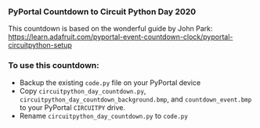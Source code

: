 ### PyPortal Countdown to Circuit Python Day 2020
This countdown is based on the wonderful guide by John Park: https://learn.adafruit.com/pyportal-event-countdown-clock/pyportal-circuitpython-setup

### To use this countdown:
* Backup the existing `code.py` file on your PyPortal device
* Copy `circuitpython_day_countdown.py`, `circuitpython_day_countdown_background.bmp`, and `countdown_event.bmp` to your PyPortal `CIRCUITPY` drive.
* Rename `circuitpython_day_countdown.py` to `code.py`
